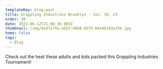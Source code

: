 ```yaml
---
templateKey: blog-post
title: Grappling Industries Brooklyn - Jun. 10, 23
order: 30
date: 2023-06-12T21:08:38.983Z
thumbnail: /img/bed7a74a-a923-48b8-bb74-04e461d3e25e.jpg
home: false
tags:
  - Blog
---
```

C﻿heck out the heat these adults and kids packed this Grappling Industries Tournament!